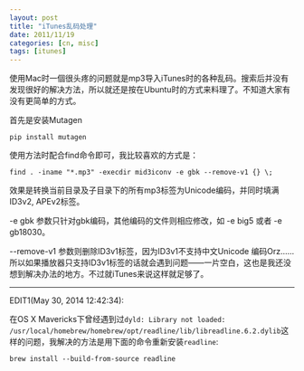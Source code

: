 ```yaml
---
layout: post
title: "iTunes乱码处理"
date: 2011/11/19
categories: [cn, misc]
tags: [itunes]
---
```


使用Mac时一個很头疼的问题就是mp3导入iTunes时的各种乱码。搜索后并没有发现很好的解决方法，所以就还是按在Ubuntu时的方式来料理了。不知道大家有没有更简单的方式。

首先是安装Mutagen

~~~
pip install mutagen
~~~

使用方法时配合find命令即可，我比较喜欢的方式是：

~~~
find . -iname "*.mp3" -execdir mid3iconv -e gbk --remove-v1 {} \;
~~~

效果是转换当前目录及子目录下的所有mp3标签为Unicode编码，并同时填满ID3v2, APEv2标签。

-e gbk 参数只针对gbk编码，其他编码的文件则相应修改，如 -e big5 或者 -e gb18030。

\-\-remove-v1 参数则删除ID3v1标签，因为ID3v1不支持中文Unicode 编码Orz……所以如果播放器只支持ID3v1标签的话就会遇到问题——一片空白，这也是我还没想到解决办法的地方。不过就iTunes来说这样就足够了。

-----------

EDIT1(May 30, 2014 12:42:34):

在OS X Mavericks下曾经遇到过`dyld: Library not loaded: /usr/local/homebrew/homebrew/opt/readline/lib/libreadline.6.2.dylib`这样的问题，我解决的方法是用下面的命令重新安装`readline`:

~~~
brew install --build-from-source readline
~~~



